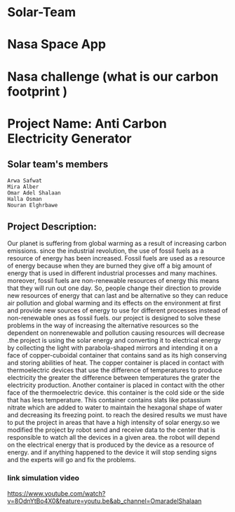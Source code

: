 # Solar-Team
# Nasa Space App
# Nasa challenge (what is our carbon footprint )
# Project Name: Anti Carbon Electricity Generator
## Solar team's members 
    Arwa Safwat
    Mira Alber
    Omar Adel Shalaan
    Halla Osman
    Nouran Elghrbawe
## Project Description:
Our planet is suffering from global warming as a result of increasing carbon emissions. since the industrial revolution, the use of fossil fuels as a resource of energy has been increased. Fossil fuels are used as a resource of energy because when they are burned they give off a big amount of energy that is used in different industrial processes and many machines. moreover, fossil fuels are non-renewable resources of energy this means that they will run out one day. So, people change their direction to provide new resources of energy that can last and be alternative so they can reduce air pollution and global warming and its effects on the environment at first and provide new sources of energy to use for different processes instead of non-renewable ones as fossil fuels. our project is designed to solve these problems in the way of increasing the alternative resources so the dependent on nonrenewable and pollution causing resources will decrease .the project is using the solar energy and converting it to electrical energy by collecting the light with parabola-shaped mirrors and intending it on a face of copper-cuboidal container that contains sand as its high conserving and storing abilities of heat. The copper container is placed in contact with thermoelectric devices that use the difference of temperatures to produce electricity the greater the difference between temperatures the grater the electricity production. Another container is placed in contact with the other face of the thermoelectric device. this container is the cold side or the side that has less temperature. This container contains slats like potassium nitrate which are added to water to maintain the hexagonal shape of water and decreasing its freezing point. to reach the desired results we must have to put the project in areas that have a high intensity of solar energy.so we modified the project by robot send and receive data to the center that is responsible to watch all the devices in a given area. the robot will depend on the electrical energy that is produced by the device as a resource of energy. and if anything happened to the device it will stop sending signs and the experts will go and fix the problems.
### link simulation video 
https://www.youtube.com/watch?v=8OdnYtBo4X0&feature=youtu.be&ab_channel=OmaradelShalaan
